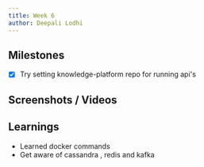 ```yaml
---
title: Week 6
author: Deepali Lodhi
---
```


## Milestones
- [x] Try setting knowledge-platform repo for running api's

## Screenshots / Videos 


## Learnings
- Learned docker commands
- Get aware of cassandra , redis and kafka
